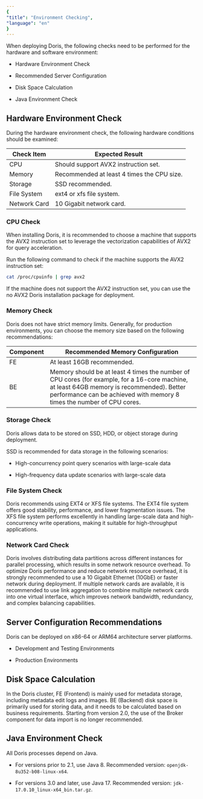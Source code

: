```yaml
---
{
"title": "Environment Checking",
"language": "en"
}
---
```


<!--
Licensed to the Apache Software Foundation (ASF) under one
or more contributor license agreements.  See the NOTICE file
distributed with this work for additional information
regarding copyright ownership.  The ASF licenses this file
to you under the Apache License, Version 2.0 (the
"License"); you may not use this file except in compliance
with the License.  You may obtain a copy of the License at

  http://www.apache.org/licenses/LICENSE-2.0

Unless required by applicable law or agreed to in writing,
software distributed under the License is distributed on an
"AS IS" BASIS, WITHOUT WARRANTIES OR CONDITIONS OF ANY
KIND, either express or implied.  See the License for the
specific language governing permissions and limitations
under the License.
-->

When deploying Doris, the following checks need to be performed for the hardware and software environment:

- Hardware Environment Check
  
- Recommended Server Configuration
  
- Disk Space Calculation
  
- Java Environment Check

## Hardware Environment Check

During the hardware environment check, the following hardware conditions should be examined:

| Check Item | Expected Result         |
| ---------- | ----------------------- |
| CPU        | Should support AVX2 instruction set. |
| Memory     | Recommended at least 4 times the CPU size. |
| Storage    | SSD recommended.         |
| File System| ext4 or xfs file system.|
| Network Card| 10 Gigabit network card. |

### CPU Check

When installing Doris, it is recommended to choose a machine that supports the AVX2 instruction set to leverage the vectorization capabilities of AVX2 for query acceleration.

Run the following command to check if the machine supports the AVX2 instruction set:

```bash
cat /proc/cpuinfo | grep avx2
```

If the machine does not support the AVX2 instruction set, you can use the no AVX2 Doris installation package for deployment.

### Memory Check

Doris does not have strict memory limits. Generally, for production environments, you can choose the memory size based on the following recommendations:

| Component | Recommended Memory Configuration |
| --------- | --------------------------------- |
| FE        | At least 16GB recommended.        |
| BE        | Memory should be at least 4 times the number of CPU cores (for example, for a 16-core machine, at least 64GB memory is recommended). Better performance can be achieved with memory 8 times the number of CPU cores. |


### Storage Check

Doris allows data to be stored on SSD, HDD, or object storage during deployment.

SSD is recommended for data storage in the following scenarios:

- High-concurrency point query scenarios with large-scale data
  
- High-frequency data update scenarios with large-scale data

### File System Check

Doris recommends using EXT4 or XFS file systems. The EXT4 file system offers good stability, performance, and lower fragmentation issues. The XFS file system performs excellently in handling large-scale data and high-concurrency write operations, making it suitable for high-throughput applications.

### Network Card Check

Doris involves distributing data partitions across different instances for parallel processing, which results in some network resource overhead. To optimize Doris performance and reduce network resource overhead, it is strongly recommended to use a 10 Gigabit Ethernet (10GbE) or faster network during deployment. If multiple network cards are available, it is recommended to use link aggregation to combine multiple network cards into one virtual interface, which improves network bandwidth, redundancy, and complex balancing capabilities.

## Server Configuration Recommendations

Doris can be deployed on x86-64 or ARM64 architecture server platforms.

- Development and Testing Environments
  
- Production Environments

## Disk Space Calculation

In the Doris cluster, FE (Frontend) is mainly used for metadata storage, including metadata edit logs and images. BE (Backend) disk space is primarily used for storing data, and it needs to be calculated based on business requirements. Starting from version 2.0, the use of the Broker component for data import is no longer recommended.

## Java Environment Check

All Doris processes depend on Java.

- For versions prior to 2.1, use Java 8. Recommended version: `openjdk-8u352-b08-linux-x64`.
  
- For versions 3.0 and later, use Java 17. Recommended version: `jdk-17.0.10_linux-x64_bin.tar.gz`.


